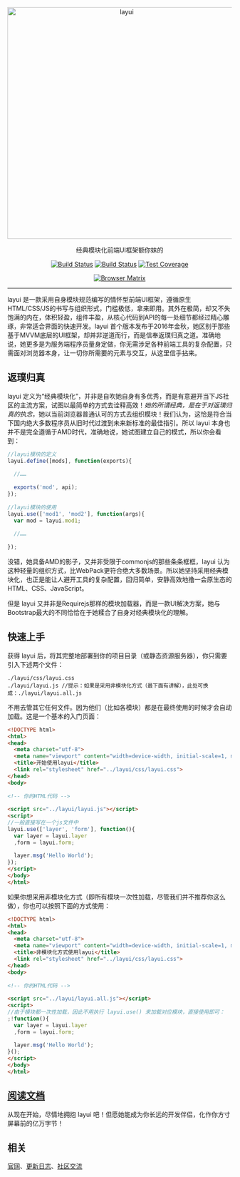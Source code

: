 <p align=center>
  <a href="http://www.layui.com">
    <img src="http://cdn.layui.com/upload/2016_10/168_1476644144774_50450.png" alt="layui" width="520">
  </a>
</p>
<p align=center>
  经典模块化前端UI框架额你妹的
</p>

<p align="center">
  <a href="https://travis-ci.org/sentsin/layui"><img alt="Build Status" src="https://img.shields.io/travis/sentsin/layui/master.svg"></a>
  <a href="https://saucelabs.com/beta/builds/7e6196205e4f492496203388fc003b65"><img src="https://saucelabs.com/buildstatus/layui" alt="Build Status"></a>
  <a href="https://coveralls.io/r/sentsin/layui?branch=master"><img alt="Test Coverage" src="https://img.shields.io/coveralls/sentsin/layui/master.svg"></a>
</p>
<p align="center">
  <a href="https://saucelabs.com/beta/builds/7e6196205e4f492496203388fc003b65"><img src="https://saucelabs.com/browser-matrix/layui.svg" alt="Browser Matrix"></a>
</p>

---

layui 是一款采用自身模块规范编写的情怀型前端UI框架，遵循原生HTML/CSS/JS的书写与组织形式，门槛极低，拿来即用。其外在极简，却又不失饱满的内在，体积轻盈，组件丰盈，从核心代码到API的每一处细节都经过精心雕琢，非常适合界面的快速开发。layui 首个版本发布于2016年金秋，她区别于那些基于MVVM底层的UI框架，却并非逆道而行，而是信奉返璞归真之道。准确地说，她更多是为服务端程序员量身定做，你无需涉足各种前端工具的复杂配置，只需面对浏览器本身，让一切你所需要的元素与交互，从这里信手拈来。

## 返璞归真

layui 定义为“经典模块化”，并非是自吹她自身有多优秀，而是有意避开当下JS社区的主流方案，试图以最简单的方式去诠释高效！<em>她的所谓经典，是在于对返璞归真的执念</em>，她以当前浏览器普通认可的方式去组织模块！我们认为，这恰是符合当下国内绝大多数程序员从旧时代过渡到未来新标准的最佳指引。所以 layui 本身也并不是完全遵循于AMD时代，准确地说，她试图建立自己的模式，所以你会看到：

```js
//layui模块的定义
layui.define([mods], function(exports){
  
  //……
  
  exports('mod', api);
});  
 
//layui模块的使用
layui.use(['mod1', 'mod2'], function(args){
  var mod = layui.mod1;
  
  //……
  
});    
```
没错，她具备AMD的影子，又并非受限于commonjs的那些条条框框，layui 认为这种轻量的组织方式，比WebPack更符合绝大多数场景。所以她坚持采用经典模块化，也正是能让人避开工具的复杂配置，回归简单，安静高效地撸一会原生态的HTML、CSS、JavaScript。

但是 layui 又并非是Requirejs那样的模块加载器，而是一款UI解决方案，她与Bootstrap最大的不同恰恰在于她糅合了自身对经典模块化的理解。


## 快速上手

获得 layui 后，将其完整地部署到你的项目目录（或静态资源服务器），你只需要引入下述两个文件：

```
./layui/css/layui.css
./layui/layui.js //提示：如果是采用非模块化方式（最下面有讲解），此处可换成：./layui/layui.all.js
```

不用去管其它任何文件。因为他们（比如各模块）都是在最终使用的时候才会自动加载。这是一个基本的入门页面：

```html
<!DOCTYPE html>
<html>
<head>
  <meta charset="utf-8">
  <meta name="viewport" content="width=device-width, initial-scale=1, maximum-scale=1">
  <title>开始使用layui</title>
  <link rel="stylesheet" href="../layui/css/layui.css">
</head>
<body>
 
<!-- 你的HTML代码 -->
 
<script src="../layui/layui.js"></script>
<script>
//一般直接写在一个js文件中
layui.use(['layer', 'form'], function(){
  var layer = layui.layer
  ,form = layui.form;
  
  layer.msg('Hello World');
});
</script> 
</body>
</html>
```

如果你想采用非模块化方式（即所有模块一次性加载，尽管我们并不推荐你这么做），你也可以按照下面的方式使用：

```html
<!DOCTYPE html>
<html>
<head>
  <meta charset="utf-8">
  <meta name="viewport" content="width=device-width, initial-scale=1, maximum-scale=1">
  <title>非模块化方式使用layui</title>
  <link rel="stylesheet" href="../layui/css/layui.css">
</head>
<body>
 
<!-- 你的HTML代码 -->
 
<script src="../layui/layui.all.js"></script>
<script>
//由于模块都一次性加载，因此不用执行 layui.use() 来加载对应模块，直接使用即可：
;!function(){
  var layer = layui.layer
  ,form = layui.form;
  
  layer.msg('Hello World');
}();
</script> 
</body>
</html>  
```
## [阅读文档](http://www.layui.com/)
从现在开始，尽情地拥抱 layui 吧！但愿她能成为你长远的开发伴侣，化作你方寸屏幕前的亿万字节！

## 相关
[官网](http://www.layui.com/)、[更新日志](http://www.layui.com/doc/base/changelog.html)、[社区交流](http://fly.layui.com)
